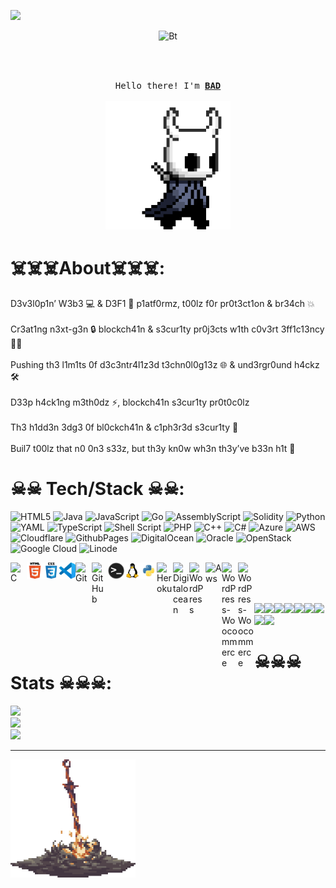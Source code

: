 
  [![](https://visitcount.itsvg.in/api?id=ibaderx7&icon=0&color=3)](https://visitcount.itsvg.in)
  <p align="center"><img src="https://user-images.githubusercontent.com/49580304/110318584-81067880-7fc2-11eb-8391-152d308e7f2b.gif" alt="Bt"></p>
<br />
<p align="center">
  <br>
  <samp>
    Hello there! I'm <b><a rel="nofollow noopener noreferrer" target="_blank" href="https://tanx.dev">BAD</a></b>
    <br><br>
</samp>
  <img src="https://raw.githubusercontent.com/TanZng/TanZng/master/assets/hollor_knight3.gif" width="200"/>
</p>

# ☠️☠️☠️About☠️☠️☠️:
D3v3l0p1n’ W3b3 💻 & D3F1 🔗 p1atf0rmz, t00lz f0r pr0t3ct1on & br34ch 💥<br><br>Cr3at1ng n3xt-g3n 🔒 blockch41n & s3cur1ty pr0j3cts w1th c0v3rt 3ff1c13ncy 🕵️‍♂️<br><br>Pushing th3 l1m1ts 0f d3c3ntr4l1z3d t3chn0l0g13z 🌐 & und3rgr0und h4ckz 🛠️<br><br>D33p h4ck1ng m3th0dz ⚡, blockch41n s3cur1ty pr0t0c0lz <br><br>Th3 h1dd3n 3dg3 0f bl0ckch41n & c1ph3r3d s3cur1ty 📡<br><br>Buil7 t00lz that n0 0n3 s33z, but th3y kn0w wh3n th3y’ve b33n h1t 👾

# ☠☠ Tech/Stack ☠☠:
![HTML5](https://img.shields.io/badge/html5-%23E34F26.svg?style=for-the-badge&logo=html5&logoColor=white) ![Java](https://img.shields.io/badge/java-%23ED8B00.svg?style=for-the-badge&logo=openjdk&logoColor=white) ![JavaScript](https://img.shields.io/badge/javascript-%23323330.svg?style=for-the-badge&logo=javascript&logoColor=%23F7DF1E) ![Go](https://img.shields.io/badge/go-%2300ADD8.svg?style=for-the-badge&logo=go&logoColor=white) ![AssemblyScript](https://img.shields.io/badge/assembly%20script-%23000000.svg?style=for-the-badge&logo=assemblyscript&logoColor=white) ![Solidity](https://img.shields.io/badge/Solidity-%23363636.svg?style=for-the-badge&logo=solidity&logoColor=white) ![Python](https://img.shields.io/badge/python-3670A0?style=for-the-badge&logo=python&logoColor=ffdd54) ![YAML](https://img.shields.io/badge/yaml-%23ffffff.svg?style=for-the-badge&logo=yaml&logoColor=151515) ![TypeScript](https://img.shields.io/badge/typescript-%23007ACC.svg?style=for-the-badge&logo=typescript&logoColor=white) ![Shell Script](https://img.shields.io/badge/shell_script-%23121011.svg?style=for-the-badge&logo=gnu-bash&logoColor=white) ![PHP](https://img.shields.io/badge/php-%23777BB4.svg?style=for-the-badge&logo=php&logoColor=white) ![C++](https://img.shields.io/badge/c++-%2300599C.svg?style=for-the-badge&logo=c%2B%2B&logoColor=white) ![C#](https://img.shields.io/badge/c%23-%23239120.svg?style=for-the-badge&logo=csharp&logoColor=white) ![Azure](https://img.shields.io/badge/azure-%230072C6.svg?style=for-the-badge&logo=microsoftazure&logoColor=white) ![AWS](https://img.shields.io/badge/AWS-%23FF9900.svg?style=for-the-badge&logo=amazon-aws&logoColor=white) ![Cloudflare](https://img.shields.io/badge/Cloudflare-F38020?style=for-the-badge&logo=Cloudflare&logoColor=white) ![GithubPages](https://img.shields.io/badge/github%20pages-121013?style=for-the-badge&logo=github&logoColor=white) ![DigitalOcean](https://img.shields.io/badge/DigitalOcean-%230167ff.svg?style=for-the-badge&logo=digitalOcean&logoColor=white) ![Oracle](https://img.shields.io/badge/Oracle-F80000?style=for-the-badge&logo=oracle&logoColor=white) ![OpenStack](https://img.shields.io/badge/Openstack-%23f01742.svg?style=for-the-badge&logo=openstack&logoColor=white) ![Google Cloud](https://img.shields.io/badge/GoogleCloud-%234285F4.svg?style=for-the-badge&logo=google-cloud&logoColor=white) ![Linode](https://img.shields.io/badge/linode-00A95C?style=for-the-badge&logo=linode&logoColor=white)

<img align="left" alt="C" width="26px" src="https://img.icons8.com/color/48/000000/c-programming.png" />
<img align="left" alt="HTML5" width="26px" src="https://raw.githubusercontent.com/github/explore/80688e429a7d4ef2fca1e82350fe8e3517d3494d/topics/html/html.png" />
<img align="left" alt="CSS3" width="26px" src="https://raw.githubusercontent.com/github/explore/80688e429a7d4ef2fca1e82350fe8e3517d3494d/topics/css/css.png" />
<img align="left" alt="Visual Studio Code" width="26px" src="https://raw.githubusercontent.com/github/explore/80688e429a7d4ef2fca1e82350fe8e3517d3494d/topics/visual-studio-code/visual-studio-code.png" />
<img align="left" alt="Git" width="26px" src="https://img.icons8.com/color/48/000000/git.png" />
<img align="left" alt="GitHub" width="26px" src="https://img.icons8.com/plasticine/100/000000/github.png" />
<img align="left" alt="Terminal" width="26px" src="https://raw.githubusercontent.com/github/explore/d92924b1d925bb134e308bd29c9de6c302ed3beb/topics/terminal/terminal.png" />
<img align="left" alt="Linux" width="26px" src="https://raw.githubusercontent.com/github/explore/80688e429a7d4ef2fca1e82350fe8e3517d3494d/topics/linux/linux.png">
<img align="left" alt="Python" width="26px" src="https://raw.githubusercontent.com/github/explore/80688e429a7d4ef2fca1e82350fe8e3517d3494d/topics/python/python.png">
<img align="left" alt="Heroku" width="26px" src="https://img.icons8.com/color/48/000000/heroku.png">
<img align="left" alt="Digitalocean" width="26px" src="https://img.icons8.com/external-tal-revivo-shadow-tal-revivo/24/000000/external-digital-ocean-a-cloud-infrastructure-with-data-centers-worldwide-logo-shadow-tal-revivo.png"/>
<img align ="left" alt="WordPress" width="26" src="https://img.icons8.com/nolan/64/wordpress.png"/>
<img align="left" alt="Aws" width="26" src="https://img.icons8.com/color/48/000000/amazon-web-services.png"/>
<img align="left" alt="WordPress-Woocommerce" width="26px" src="https://img.icons8.com/cute-clipart/64/000000/woocommerce.png"/>
<img align="left" alt="WordPress-Woocommerce" width="26px" src="https://img.icons8.com/nolan/64/docker.png"/>     
<br /> <br /> <br />
 <p>
   <img src="https://media.giphy.com/media/3rCcV6sC1o2GY/giphy.gif" width="50"><img src="https://media3.giphy.com/media/ln7z2eWriiQAllfVcn/200w.webp" width="50"><img src="https://i.giphy.com/media/LMt9638dO8dftAjtco/200.webp"   width="50"><img src="https://i.giphy.com/media/eNAsjO55tPbgaor7ma/200w.webp" width="50"><img src="https://i.giphy.com/media/IdyAQJVN2kVPNUrojM/200.webp" width="50"><img src="https://media3.giphy.com/media/kdFc8fubgS31b8DsVu/giphy.webp" width="50"><img src="https://media.giphy.com/media/SU2ic3wTfuC6JhD1lA/giphy.gif" width="50"><img src="https://media.giphy.com/media/kH1DBkPNyZPOk0BxrM/giphy.gif" width="100"><img src="https://media.giphy.com/media/SsCYf6DRFJrOpP0IoM/giphy.gif" width="70">
  <p>
          
# ☠☠☠ Stats ☠☠☠: 
![](https://github-readme-stats.vercel.app/api?username=ibaderx7&theme=chartreuse-dark&hide_border=false&include_all_commits=true&count_private=false)<br/>
![](https://github-readme-streak-stats.herokuapp.com/?user=ibaderx7&theme=chartreuse-dark&hide_border=false)<br/>
![](https://github-readme-stats.vercel.app/api/top-langs/?username=ibaderx7&theme=chartreuse-dark&hide_border=false&include_all_commits=true&count_private=false&layout=compact)

---



<img src="https://raw.githubusercontent.com/TanZng/TanZng/master/assets/bonefire.gif" width="200"/>


